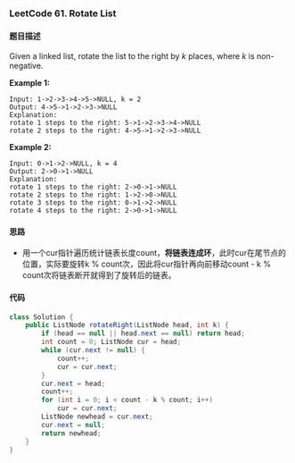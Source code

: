 ### LeetCode 61. Rotate List



#### 题目描述

Given a linked list, rotate the list to the right by *k* places, where *k* is non-negative.

**Example 1:**

```
Input: 1->2->3->4->5->NULL, k = 2
Output: 4->5->1->2->3->NULL
Explanation:
rotate 1 steps to the right: 5->1->2->3->4->NULL
rotate 2 steps to the right: 4->5->1->2->3->NULL
```

**Example 2:**

```
Input: 0->1->2->NULL, k = 4
Output: 2->0->1->NULL
Explanation:
rotate 1 steps to the right: 2->0->1->NULL
rotate 2 steps to the right: 1->2->0->NULL
rotate 3 steps to the right: 0->1->2->NULL
rotate 4 steps to the right: 2->0->1->NULL
```



#### 思路

- 用一个cur指针遍历统计链表长度count，**将链表连成环**，此时cur在尾节点的位置，实际要旋转k % count次，因此将cur指针再向前移动count - k % count次将链表断开就得到了旋转后的链表。



#### 代码

```Java
class Solution {
    public ListNode rotateRight(ListNode head, int k) {
        if (head == null || head.next == null) return head;
        int count = 0; ListNode cur = head;
        while (cur.next != null) {
            count++;
            cur = cur.next;
        }
        cur.next = head;
        count++;
        for (int i = 0; i < count - k % count; i++)
            cur = cur.next;
        ListNode newhead = cur.next;
        cur.next = null;
        return newhead;
    }
}
```



